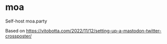# moa
Self-host moa.party

Based on https://vitobotta.com/2022/11/12/setting-up-a-mastodon-twitter-crossposter/
